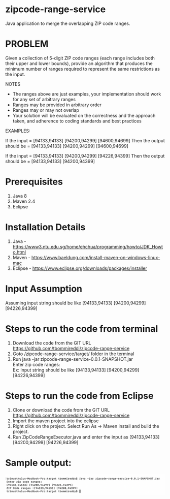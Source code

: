 # zipcode-range-service

Java application to merge the overlapping ZIP code ranges.

# PROBLEM

Given a collection of 5-digit ZIP code ranges (each range includes both their upper and lower bounds), provide an algorithm that produces the minimum number of ranges required to represent the same restrictions as the input.

 NOTES
- The ranges above are just examples, your implementation should work for any set of arbitrary ranges
- Ranges may be provided in arbitrary order
- Ranges may or may not overlap
- Your solution will be evaluated on the correctness and the approach taken, and adherence to coding standards and best practices

 EXAMPLES:

If the input = [94133,94133] [94200,94299] [94600,94699]
Then the output should be = [94133,94133] [94200,94299] [94600,94699]

If the input = [94133,94133] [94200,94299] [94226,94399]
Then the output should be = [94133,94133] [94200,94399]

# Prerequisites
1. Java 8
2. Maven 2.4
3. Eclipse

# Installation Details
1. Java - https://www3.ntu.edu.sg/home/ehchua/programming/howto/JDK_Howto.html
2. Maven - https://www.baeldung.com/install-maven-on-windows-linux-mac
3. Eclipse - https://www.eclipse.org/downloads/packages/installer

 # Input Assumption
 Assuming input string should be like [94133,94133] [94200,94299] [94226,94399]
 
 # Steps to run the code from terminal
 1. Download the code from the GIT URL https://github.com/tbommireddi/zipcode-range-service
 2. Goto /zipcode-range-service/target/ folder in the terminal
 3. Run java -jar zipcode-range-service-0.0.1-SNAPSHOT.jar                                                                     
    Enter zip code ranges:<enter string of zip code ranges as given below>                                                     
     Ex: Input string should be like [94133,94133] [94200,94299] [94226,94399]
 
 # Steps to run the code from Eclipse
 1. Clone or download the code from the GIT URL https://github.com/tbommireddi/zipcode-range-service
 2. Import the maven project into the eclipse
 3. Right click on the project. Select Run As -> Maven install and build the project.
 4. Run ZipCodeRangeExecutor.java and enter the input as [94133,94133] [94200,94299] [94226,94399]
 
 # Sample output:
![alt text](https://github.com/tbommireddi/zipcode-range-service/blob/master/SampleOutput.png)
